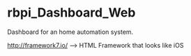 # rbpi_Dashboard_Web

Dashboard for an home automation system.

http://framework7.io/ --> HTML Framework that looks like iOS
